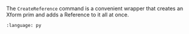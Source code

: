 The `CreateReference` command is a convenient wrapper that creates an Xform prim and adds a Reference to it all at once.
``` {literalinclude} py_kit_cmds.py
:language: py
```